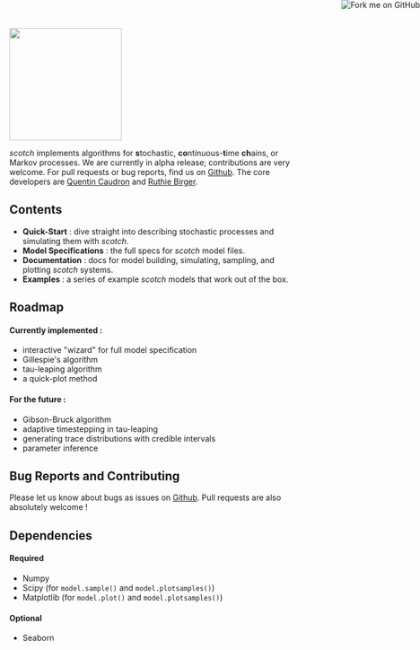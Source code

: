 <img src="https://raw.githubusercontent.com/QCaudron/scotch/master/docs/images/logo.jpg" style="width: 200px;" />

_scotch_ implements algorithms for **s**tochastic, **co**ntinuous-**t**ime **ch**ains, or Markov processes. We are currently in alpha release; contributions are very welcome. For pull requests or bug reports, find us on [Github](http://qcaudron.github.io/scotch). The core developers are [Quentin Caudron](http://quentincaudron.com) and [Ruthie Birger](http://ruthiebirger.com).





## Contents

- **Quick-Start** : dive straight into describing stochastic processes and simulating them with _scotch_.
- **Model Specifications** : the full specs for _scotch_ model files.
- **Documentation** : docs for model building, simulating, sampling, and plotting _scotch_ systems.
- **Examples** : a series of example _scotch_ models that work out of the box.





## Roadmap

#### Currently implemented :

- interactive "wizard" for full model specification
- Gillespie's algorithm
- tau-leaping algorithm
- a quick-plot method


#### For the future :

- Gibson-Bruck algorithm
- adaptive timestepping in tau-leaping
- generating trace distributions with credible intervals
- parameter inference



## Bug Reports and Contributing

Please let us know about bugs as issues on [Github](http://github.com/QCaudron/scotch). Pull requests are also absolutely welcome !



## Dependencies

#### Required 

- Numpy
- Scipy (for `model.sample()` and `model.plotsamples()`)
- Matplotlib (for `model.plot()` and `model.plotsamples()`)

#### Optional

- Seaborn




<a href="https://github.com/QCaudron/scotch"><img style="position: absolute; top: 0; right: 0; border: 0;" src="https://camo.githubusercontent.com/38ef81f8aca64bb9a64448d0d70f1308ef5341ab/68747470733a2f2f73332e616d617a6f6e6177732e636f6d2f6769746875622f726962626f6e732f666f726b6d655f72696768745f6461726b626c75655f3132313632312e706e67" alt="Fork me on GitHub" data-canonical-src="https://s3.amazonaws.com/github/ribbons/forkme_right_darkblue_121621.png"></a>
